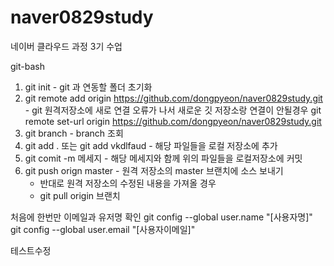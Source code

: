 # naver0829study
네이버 클라우드 과정 3기 수업


git-bash

1. git init - git 과 연동할 폴더 초기화
2. git remote add origin https://github.com/dongpyeon/naver0829study.git   - git 원격저장소에 새로 연결
   오류가 나서 새로운 깃 저장소랑 연결이 안될경우
   git remote set-url origin https://github.com/dongpyeon/naver0829study.git
4. git branch - branch 조회
5. git add . 또는 git add vkdlfaud - 해당 파일들을 로컬 저장소에 추가
6. git comit -m 메세지 - 해당 메세지와 함께 위의 파일들을 로컬저장소에 커밋
7. git push orign master - 원격 저장소의 master 브랜치에 소스 보내기
   - 반대로 원격 저장소의 수정된 내용을 가져올 경우
   - git pull origin 브랜치


처음에 한번만 이메일과 유저명 확인
git config --global user.name "[사용자명]"
git config --global user.email "[사용자이메일]"
 
테스트수정